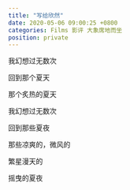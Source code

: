 ```yaml
---
title: "写给欣然"
date: 2020-05-06 09:00:25 +0800
categories: Films 影评 大象席地而坐
position: private
---
```


我幻想过无数次

回到那个夏天

那个炙热的夏天

我幻想过无数次  

回到那些夏夜

那些凉爽的，微风的

繁星漫天的

摇曳的夏夜
